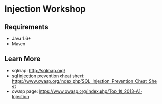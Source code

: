 # Injection Workshop

## Requirements
* Java 1.6+
* Maven

## Learn More
* sqlmap: http://sqlmap.org/
* sql injection prevention cheat sheet: https://www.owasp.org/index.php/SQL_Injection_Prevention_Cheat_Sheet
* owasp page: https://www.owasp.org/index.php/Top_10_2013-A1-Injection
